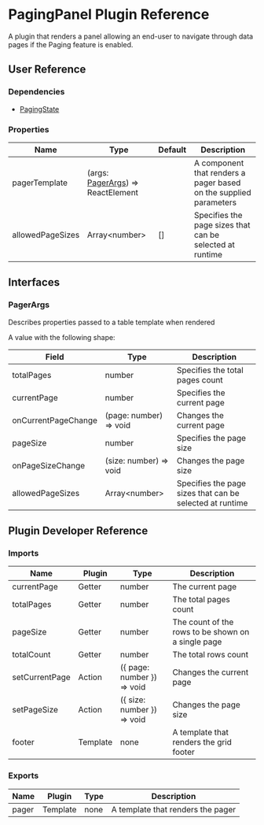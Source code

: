 # PagingPanel Plugin Reference

A plugin that renders a panel allowing an end-user to navigate through data pages if the Paging feature is enabled.

## User Reference

### Dependencies

- [PagingState](paging-state.md)

### Properties

Name | Type | Default | Description
-----|------|---------|------------
pagerTemplate | (args: [PagerArgs](#pager-args)) => ReactElement | | A component that renders a pager based on the supplied parameters
allowedPageSizes | Array&lt;number&gt; | [] | Specifies the page sizes that can be selected at runtime

## Interfaces

### <a name="pager-args"></a>PagerArgs

Describes properties passed to a table template when rendered

A value with the following shape:

Field | Type | Description
------|------|------------
totalPages | number | Specifies the total pages count
currentPage | number | Specifies the current page
onCurrentPageChange | (page: number) => void | Changes the current page
pageSize | number | Specifies the page size
onPageSizeChange | (size: number) => void | Changes the page size
allowedPageSizes | Array&lt;number&gt; | Specifies the page sizes that can be selected at runtime

## Plugin Developer Reference

### Imports

Name | Plugin | Type | Description
-----|--------|------|------------
currentPage | Getter | number | The current page
totalPages | Getter | number | The total pages count
pageSize | Getter | number | The count of the rows to be shown on a single page
totalCount | Getter | number | The total rows count
setCurrentPage | Action | ({ page: number }) => void | Changes the current page
setPageSize | Action | ({ size: number }) => void | Changes the page size
footer | Template | none | A template that renders the grid footer

### Exports

Name | Plugin | Type | Description
-----|--------|------|------------
pager | Template | none | A template that renders the pager

